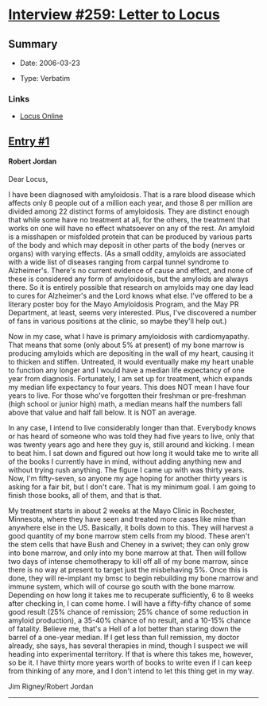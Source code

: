 # [Interview #259: Letter to Locus](https://www.theoryland.com/intvmain.php?i=259)

## Summary

- Date: 2006-03-23

- Type: Verbatim

### Links

- [Locus Online](http://www.locusmag.com/2006/Features/03JordanLetter.html)


## [Entry #1](https://www.theoryland.com/intvmain.php?i=259#1)

#### Robert Jordan

Dear Locus,

I have been diagnosed with amyloidosis. That is a rare blood disease which affects only 8 people out of a million each year, and those 8 per million are divided among 22 distinct forms of amyloidosis. They are distinct enough that while some have no treatment at all, for the others, the treatment that works on one will have no effect whatsoever on any of the rest. An amyloid is a misshapen or misfolded protein that can be produced by various parts of the body and which may deposit in other parts of the body (nerves or organs) with varying effects. (As a small oddity, amyloids are associated with a wide list of diseases ranging from carpal tunnel syndrome to Alzheimer's. There's no current evidence of cause and effect, and none of these is considered any form of amyloidosis, but the amyloids are always there. So it is entirely possible that research on amyloids may one day lead to cures for Alzheimer's and the Lord knows what else. I've offered to be a literary poster boy for the Mayo Amyloidosis Program, and the May PR Department, at least, seems very interested. Plus, I've discovered a number of fans in various positions at the clinic, so maybe they'll help out.)

Now in my case, what I have is primary amyloidosis with cardiomyapathy. That means that some (only about 5% at present) of my bone marrow is producing amyloids which are depositing in the wall of my heart, causing it to thicken and stiffen. Untreated, it would eventually make my heart unable to function any longer and I would have a median life expectancy of one year from diagnosis. Fortunately, I am set up for treatment, which expands my median life expectancy to four years. This does NOT mean I have four years to live. For those who've forgotten their freshman or pre-freshman (high school or junior high) math, a median means half the numbers fall above that value and half fall below. It is NOT an average.

In any case, I intend to live considerably longer than that. Everybody knows or has heard of someone who was told they had five years to live, only that was twenty years ago and here they guy is, still around and kicking. I mean to beat him. I sat down and figured out how long it would take me to write all of the books I currently have in mind, without adding anything new and without trying rush anything. The figure I came up with was thirty years. Now, I'm fifty-seven, so anyone my age hoping for another thirty years is asking for a fair bit, but I don't care. That is my minimum goal. I am going to finish those books, all of them, and that is that.

My treatment starts in about 2 weeks at the Mayo Clinic in Rochester, Minnesota, where they have seen and treated more cases like mine than anywhere else in the US. Basically, it boils down to this. They will harvest a good quantity of my bone marrow stem cells from my blood. These aren't the stem cells that have Bush and Cheney in a swivet; they can only grow into bone marrow, and only into my bone marrow at that. Then will follow two days of intense chemotherapy to kill off all of my bone marrow, since there is no way at present to target just the misbehaving 5%. Once this is done, they will re-implant my bmsc to begin rebuilding my bone marrow and immune system, which will of course go south with the bone marrow. Depending on how long it takes me to recuperate sufficiently, 6 to 8 weeks after checking in, I can come home. I will have a fifty-fifty chance of some good result (25% chance of remission; 25% chance of some reduction in amyloid production), a 35-40% chance of no result, and a 10-15% chance of fatality. Believe me, that's a Hell of a lot better than staring down the barrel of a one-year median. If I get less than full remission, my doctor already, she says, has several therapies in mind, though I suspect we will heading into experimental territory. If that is where this takes me, however, so be it. I have thirty more years worth of books to write even if I can keep from thinking of any more, and I don't intend to let this thing get in my way.

Jim Rigney/Robert Jordan


---

